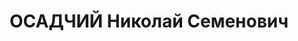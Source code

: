 ---
title: ОСАДЧИЙ Николай Семенович
description: "1894 року народження, м. Конотоп Київської області, українець, освіта\
  \ вища, член ВКП(б). Проживав: м. Маріуполь, буд. № 85, кв. 1. Начальник буд-івництва\
  \ \"Коксохіммонтажу\". \n  Заарештований 28 січня 1937 року. Засуджений виїзною\
  \ сесією військової колегії Верховного Суду СРСР у м. Києві до розстрілу з конфіскацією\
  \ майна. Вирок приведений до виконання у м. Києві 1 листопада 1937 року. \n  Реабілітований\
  \ у 1957 році."
---